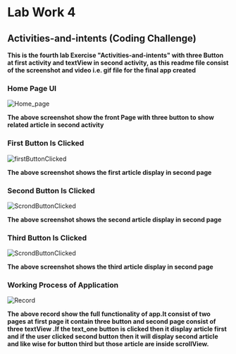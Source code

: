 # Lab Work 4
## Activities-and-intents (Coding Challenge)

**This is the fourth lab Exercise "Activities-and-intents" with three Button at first activity and textView in second activity, as this readme file consist of the screenshot and video i.e. gif file for the final app created**

### Home Page UI

![Home_page](ScreenshotAndRecord/firstPage.png)

**The above screenshot show the front Page with three button to show related article in second activity**

### First Button Is Clicked

![firstButtonClicked](ScreenshotAndRecord/firstButtonClicked.png)

**The above screenshot shows the first article display in second page**

### Second Button Is Clicked

![ScrondButtonClicked](ScreenshotAndRecord/secondButtonClicked.png)

**The above screenshot shows the second article display in second page**

### Third Button Is Clicked

![ScrondButtonClicked](ScreenshotAndRecord/thirdButtonClicked.png)

**The above screenshot shows the third article display in second page**

### Working Process of Application

![Record](ScreenshotAndRecord/Record.gif)

**The above record show the full functionality of app.It consist of two pages at first page it contain three
button and second page consist of three textView .If the text_one button is clicked then it display article first and 
if the user clicked second button then it will display second article and like wise for button third but those article
are inside scrollView.**